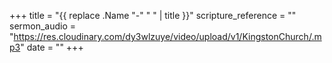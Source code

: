 +++
title = "{{ replace .Name "-" " " | title }}"
scripture_reference = ""
sermon_audio = "https://res.cloudinary.com/dy3wlzuye/video/upload/v1/KingstonChurch/.mp3"
date = ""
+++
